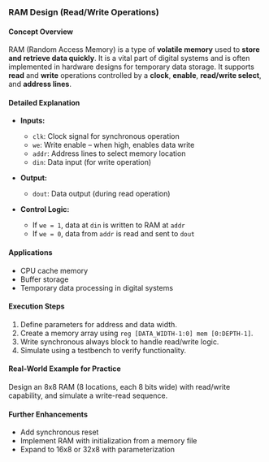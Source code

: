### **RAM Design (Read/Write Operations)**

#### **Concept Overview**  
RAM (Random Access Memory) is a type of **volatile memory** used to **store and retrieve data quickly**. It is a vital part of digital systems and is often implemented in hardware designs for temporary data storage. It supports **read** and **write** operations controlled by a **clock**, **enable**, **read/write select**, and **address lines**.

#### **Detailed Explanation**  
- **Inputs:**  
  - `clk`: Clock signal for synchronous operation  
  - `we`: Write enable – when high, enables data write  
  - `addr`: Address lines to select memory location  
  - `din`: Data input (for write operation)  

- **Output:**  
  - `dout`: Data output (during read operation)  

- **Control Logic:**  
  - If `we = 1`, data at `din` is written to RAM at `addr`  
  - If `we = 0`, data from `addr` is read and sent to `dout`  

#### **Applications**  
- CPU cache memory  
- Buffer storage  
- Temporary data processing in digital systems  

#### **Execution Steps**  
1. Define parameters for address and data width.  
2. Create a memory array using `reg [DATA_WIDTH-1:0] mem [0:DEPTH-1]`.  
3. Write synchronous always block to handle read/write logic.  
4. Simulate using a testbench to verify functionality.

#### **Real-World Example for Practice**  
Design an 8x8 RAM (8 locations, each 8 bits wide) with read/write capability, and simulate a write-read sequence.

#### **Further Enhancements**  
- Add synchronous reset  
- Implement RAM with initialization from a memory file  
- Expand to 16x8 or 32x8 with parameterization  
